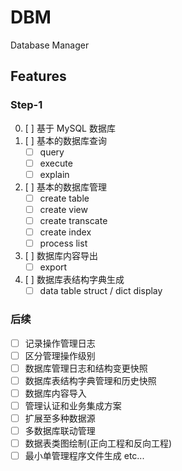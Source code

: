 # DBM

Database Manager


## Features

### Step-1

0. [ ] 基于 MySQL 数据库
1. [ ] 基本的数据库查询
	- [ ] query
	- [ ] execute
	- [ ] explain
2. [ ] 基本的数据库管理
	- [ ] create table
	- [ ] create view
	- [ ] create transcate
	- [ ] create index
	- [ ] process list
3. [ ] 数据库内容导出
	- [ ] export
4. [ ] 数据库表结构字典生成
	- [ ] data table struct / dict display

### 后续

- [ ] 记录操作管理日志
- [ ] 区分管理操作级别
- [ ] 数据库管理日志和结构变更快照
- [ ] 数据库表结构字典管理和历史快照
- [ ] 数据库内容导入
- [ ] 管理认证和业务集成方案
- [ ] 扩展至多种数据源
- [ ] 多数据库联动管理
- [ ] 数据表类图绘制(正向工程和反向工程)
- [ ] 最小单管理程序文件生成
etc...
